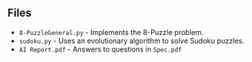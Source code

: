 ## Files  

- `8-PuzzleGeneral.py` - Implements the 8-Puzzle problem.  
- `sudoku.py` - Uses an evolutionary algorithm to solve Sudoku puzzles.
- `AI Report.pdf` - Answers to questions in `Spec.pdf`
